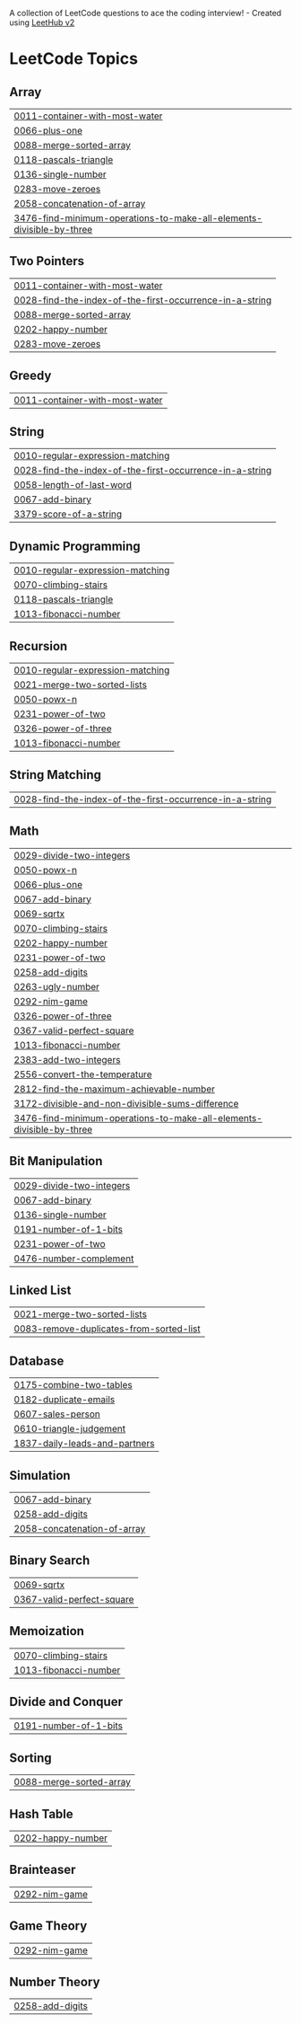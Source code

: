 A collection of LeetCode questions to ace the coding interview! - Created using [LeetHub v2](https://github.com/arunbhardwaj/LeetHub-2.0)
<!---LeetCode Topics Start-->
# LeetCode Topics
## Array
|  |
| ------- |
| [0011-container-with-most-water](https://github.com/MUKESH2215/leetcode/tree/master/0011-container-with-most-water) |
| [0066-plus-one](https://github.com/MUKESH2215/leetcode/tree/master/0066-plus-one) |
| [0088-merge-sorted-array](https://github.com/MUKESH2215/leetcode/tree/master/0088-merge-sorted-array) |
| [0118-pascals-triangle](https://github.com/MUKESH2215/leetcode/tree/master/0118-pascals-triangle) |
| [0136-single-number](https://github.com/MUKESH2215/leetcode/tree/master/0136-single-number) |
| [0283-move-zeroes](https://github.com/MUKESH2215/leetcode/tree/master/0283-move-zeroes) |
| [2058-concatenation-of-array](https://github.com/MUKESH2215/leetcode/tree/master/2058-concatenation-of-array) |
| [3476-find-minimum-operations-to-make-all-elements-divisible-by-three](https://github.com/MUKESH2215/leetcode/tree/master/3476-find-minimum-operations-to-make-all-elements-divisible-by-three) |
## Two Pointers
|  |
| ------- |
| [0011-container-with-most-water](https://github.com/MUKESH2215/leetcode/tree/master/0011-container-with-most-water) |
| [0028-find-the-index-of-the-first-occurrence-in-a-string](https://github.com/MUKESH2215/leetcode/tree/master/0028-find-the-index-of-the-first-occurrence-in-a-string) |
| [0088-merge-sorted-array](https://github.com/MUKESH2215/leetcode/tree/master/0088-merge-sorted-array) |
| [0202-happy-number](https://github.com/MUKESH2215/leetcode/tree/master/0202-happy-number) |
| [0283-move-zeroes](https://github.com/MUKESH2215/leetcode/tree/master/0283-move-zeroes) |
## Greedy
|  |
| ------- |
| [0011-container-with-most-water](https://github.com/MUKESH2215/leetcode/tree/master/0011-container-with-most-water) |
## String
|  |
| ------- |
| [0010-regular-expression-matching](https://github.com/MUKESH2215/leetcode/tree/master/0010-regular-expression-matching) |
| [0028-find-the-index-of-the-first-occurrence-in-a-string](https://github.com/MUKESH2215/leetcode/tree/master/0028-find-the-index-of-the-first-occurrence-in-a-string) |
| [0058-length-of-last-word](https://github.com/MUKESH2215/leetcode/tree/master/0058-length-of-last-word) |
| [0067-add-binary](https://github.com/MUKESH2215/leetcode/tree/master/0067-add-binary) |
| [3379-score-of-a-string](https://github.com/MUKESH2215/leetcode/tree/master/3379-score-of-a-string) |
## Dynamic Programming
|  |
| ------- |
| [0010-regular-expression-matching](https://github.com/MUKESH2215/leetcode/tree/master/0010-regular-expression-matching) |
| [0070-climbing-stairs](https://github.com/MUKESH2215/leetcode/tree/master/0070-climbing-stairs) |
| [0118-pascals-triangle](https://github.com/MUKESH2215/leetcode/tree/master/0118-pascals-triangle) |
| [1013-fibonacci-number](https://github.com/MUKESH2215/leetcode/tree/master/1013-fibonacci-number) |
## Recursion
|  |
| ------- |
| [0010-regular-expression-matching](https://github.com/MUKESH2215/leetcode/tree/master/0010-regular-expression-matching) |
| [0021-merge-two-sorted-lists](https://github.com/MUKESH2215/leetcode/tree/master/0021-merge-two-sorted-lists) |
| [0050-powx-n](https://github.com/MUKESH2215/leetcode/tree/master/0050-powx-n) |
| [0231-power-of-two](https://github.com/MUKESH2215/leetcode/tree/master/0231-power-of-two) |
| [0326-power-of-three](https://github.com/MUKESH2215/leetcode/tree/master/0326-power-of-three) |
| [1013-fibonacci-number](https://github.com/MUKESH2215/leetcode/tree/master/1013-fibonacci-number) |
## String Matching
|  |
| ------- |
| [0028-find-the-index-of-the-first-occurrence-in-a-string](https://github.com/MUKESH2215/leetcode/tree/master/0028-find-the-index-of-the-first-occurrence-in-a-string) |
## Math
|  |
| ------- |
| [0029-divide-two-integers](https://github.com/MUKESH2215/leetcode/tree/master/0029-divide-two-integers) |
| [0050-powx-n](https://github.com/MUKESH2215/leetcode/tree/master/0050-powx-n) |
| [0066-plus-one](https://github.com/MUKESH2215/leetcode/tree/master/0066-plus-one) |
| [0067-add-binary](https://github.com/MUKESH2215/leetcode/tree/master/0067-add-binary) |
| [0069-sqrtx](https://github.com/MUKESH2215/leetcode/tree/master/0069-sqrtx) |
| [0070-climbing-stairs](https://github.com/MUKESH2215/leetcode/tree/master/0070-climbing-stairs) |
| [0202-happy-number](https://github.com/MUKESH2215/leetcode/tree/master/0202-happy-number) |
| [0231-power-of-two](https://github.com/MUKESH2215/leetcode/tree/master/0231-power-of-two) |
| [0258-add-digits](https://github.com/MUKESH2215/leetcode/tree/master/0258-add-digits) |
| [0263-ugly-number](https://github.com/MUKESH2215/leetcode/tree/master/0263-ugly-number) |
| [0292-nim-game](https://github.com/MUKESH2215/leetcode/tree/master/0292-nim-game) |
| [0326-power-of-three](https://github.com/MUKESH2215/leetcode/tree/master/0326-power-of-three) |
| [0367-valid-perfect-square](https://github.com/MUKESH2215/leetcode/tree/master/0367-valid-perfect-square) |
| [1013-fibonacci-number](https://github.com/MUKESH2215/leetcode/tree/master/1013-fibonacci-number) |
| [2383-add-two-integers](https://github.com/MUKESH2215/leetcode/tree/master/2383-add-two-integers) |
| [2556-convert-the-temperature](https://github.com/MUKESH2215/leetcode/tree/master/2556-convert-the-temperature) |
| [2812-find-the-maximum-achievable-number](https://github.com/MUKESH2215/leetcode/tree/master/2812-find-the-maximum-achievable-number) |
| [3172-divisible-and-non-divisible-sums-difference](https://github.com/MUKESH2215/leetcode/tree/master/3172-divisible-and-non-divisible-sums-difference) |
| [3476-find-minimum-operations-to-make-all-elements-divisible-by-three](https://github.com/MUKESH2215/leetcode/tree/master/3476-find-minimum-operations-to-make-all-elements-divisible-by-three) |
## Bit Manipulation
|  |
| ------- |
| [0029-divide-two-integers](https://github.com/MUKESH2215/leetcode/tree/master/0029-divide-two-integers) |
| [0067-add-binary](https://github.com/MUKESH2215/leetcode/tree/master/0067-add-binary) |
| [0136-single-number](https://github.com/MUKESH2215/leetcode/tree/master/0136-single-number) |
| [0191-number-of-1-bits](https://github.com/MUKESH2215/leetcode/tree/master/0191-number-of-1-bits) |
| [0231-power-of-two](https://github.com/MUKESH2215/leetcode/tree/master/0231-power-of-two) |
| [0476-number-complement](https://github.com/MUKESH2215/leetcode/tree/master/0476-number-complement) |
## Linked List
|  |
| ------- |
| [0021-merge-two-sorted-lists](https://github.com/MUKESH2215/leetcode/tree/master/0021-merge-two-sorted-lists) |
| [0083-remove-duplicates-from-sorted-list](https://github.com/MUKESH2215/leetcode/tree/master/0083-remove-duplicates-from-sorted-list) |
## Database
|  |
| ------- |
| [0175-combine-two-tables](https://github.com/MUKESH2215/leetcode/tree/master/0175-combine-two-tables) |
| [0182-duplicate-emails](https://github.com/MUKESH2215/leetcode/tree/master/0182-duplicate-emails) |
| [0607-sales-person](https://github.com/MUKESH2215/leetcode/tree/master/0607-sales-person) |
| [0610-triangle-judgement](https://github.com/MUKESH2215/leetcode/tree/master/0610-triangle-judgement) |
| [1837-daily-leads-and-partners](https://github.com/MUKESH2215/leetcode/tree/master/1837-daily-leads-and-partners) |
## Simulation
|  |
| ------- |
| [0067-add-binary](https://github.com/MUKESH2215/leetcode/tree/master/0067-add-binary) |
| [0258-add-digits](https://github.com/MUKESH2215/leetcode/tree/master/0258-add-digits) |
| [2058-concatenation-of-array](https://github.com/MUKESH2215/leetcode/tree/master/2058-concatenation-of-array) |
## Binary Search
|  |
| ------- |
| [0069-sqrtx](https://github.com/MUKESH2215/leetcode/tree/master/0069-sqrtx) |
| [0367-valid-perfect-square](https://github.com/MUKESH2215/leetcode/tree/master/0367-valid-perfect-square) |
## Memoization
|  |
| ------- |
| [0070-climbing-stairs](https://github.com/MUKESH2215/leetcode/tree/master/0070-climbing-stairs) |
| [1013-fibonacci-number](https://github.com/MUKESH2215/leetcode/tree/master/1013-fibonacci-number) |
## Divide and Conquer
|  |
| ------- |
| [0191-number-of-1-bits](https://github.com/MUKESH2215/leetcode/tree/master/0191-number-of-1-bits) |
## Sorting
|  |
| ------- |
| [0088-merge-sorted-array](https://github.com/MUKESH2215/leetcode/tree/master/0088-merge-sorted-array) |
## Hash Table
|  |
| ------- |
| [0202-happy-number](https://github.com/MUKESH2215/leetcode/tree/master/0202-happy-number) |
## Brainteaser
|  |
| ------- |
| [0292-nim-game](https://github.com/MUKESH2215/leetcode/tree/master/0292-nim-game) |
## Game Theory
|  |
| ------- |
| [0292-nim-game](https://github.com/MUKESH2215/leetcode/tree/master/0292-nim-game) |
## Number Theory
|  |
| ------- |
| [0258-add-digits](https://github.com/MUKESH2215/leetcode/tree/master/0258-add-digits) |
<!---LeetCode Topics End-->